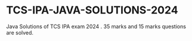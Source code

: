 # TCS-IPA-JAVA-SOLUTIONS-2024
Java Solutions of TCS IPA exam 2024 . 35 marks and 15 marks questions are solved.
